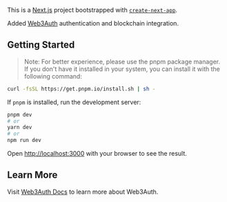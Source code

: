 This is a [Next.js](https://nextjs.org/) project bootstrapped with
[`create-next-app`](https://github.com/vercel/next.js/tree/canary/packages/create-next-app).

Added [Web3Auth](https://web3auth.io) authentication and blockchain integration.

## Getting Started

> Note: For better experience, please use the pnpm package manager. If you don't
> have it installed in your system, you can install it with the following
> command:

```bash
curl -fsSL https://get.pnpm.io/install.sh | sh -
```

If `pnpm` is installed, run the development server:

```bash
pnpm dev
# or
yarn dev
# or
npm run dev
```

Open [http://localhost:3000](http://localhost:3000) with your browser to see the
result.

## Learn More

Visit [Web3Auth Docs](https://web3auth.io/docs) to learn more about Web3Auth.
